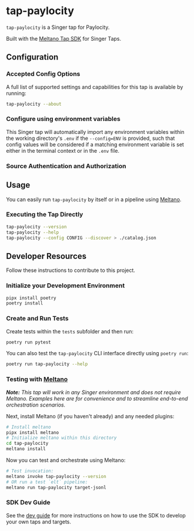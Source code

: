 # tap-paylocity

`tap-paylocity` is a Singer tap for Paylocity.

Built with the [Meltano Tap SDK](https://sdk.meltano.com) for Singer Taps.

<!--

Developer TODO: Update the below as needed to correctly describe the install procedure. For instance, if you do not have a PyPi repo, or if you want users to directly install from your git repo, you can modify this step as appropriate.

## Installation

Install from PyPi:

```bash
pipx install tap-paylocity
```

Install from GitHub:

```bash
pipx install git+https://github.com/ORG_NAME/tap-paylocity.git@main
```

-->

## Configuration

### Accepted Config Options

<!--
Developer TODO: Provide a list of config options accepted by the tap.

This section can be created by copy-pasting the CLI output from:

```
tap-paylocity --about --format=markdown
```
-->

A full list of supported settings and capabilities for this
tap is available by running:

```bash
tap-paylocity --about
```

### Configure using environment variables

This Singer tap will automatically import any environment variables within the working directory's
`.env` if the `--config=ENV` is provided, such that config values will be considered if a matching
environment variable is set either in the terminal context or in the `.env` file.

### Source Authentication and Authorization

<!--
Developer TODO: If your tap requires special access on the source system, or any special authentication requirements, provide those here.
-->

## Usage

You can easily run `tap-paylocity` by itself or in a pipeline using [Meltano](https://meltano.com/).

### Executing the Tap Directly

```bash
tap-paylocity --version
tap-paylocity --help
tap-paylocity --config CONFIG --discover > ./catalog.json
```

## Developer Resources

Follow these instructions to contribute to this project.

### Initialize your Development Environment

```bash
pipx install poetry
poetry install
```

### Create and Run Tests

Create tests within the `tests` subfolder and
  then run:

```bash
poetry run pytest
```

You can also test the `tap-paylocity` CLI interface directly using `poetry run`:

```bash
poetry run tap-paylocity --help
```

### Testing with [Meltano](https://www.meltano.com)

_**Note:** This tap will work in any Singer environment and does not require Meltano.
Examples here are for convenience and to streamline end-to-end orchestration scenarios._

<!--
Developer TODO:
Your project comes with a custom `meltano.yml` project file already created. Open the `meltano.yml` and follow any "TODO" items listed in
the file.
-->

Next, install Meltano (if you haven't already) and any needed plugins:

```bash
# Install meltano
pipx install meltano
# Initialize meltano within this directory
cd tap-paylocity
meltano install
```

Now you can test and orchestrate using Meltano:

```bash
# Test invocation:
meltano invoke tap-paylocity --version
# OR run a test `elt` pipeline:
meltano run tap-paylocity target-jsonl
```

### SDK Dev Guide

See the [dev guide](https://sdk.meltano.com/en/latest/dev_guide.html) for more instructions on how to use the SDK to
develop your own taps and targets.
